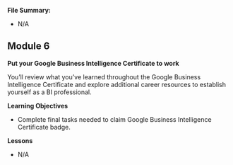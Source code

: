 **File Summary:**
- N/A

## Module 6
**Put your Google Business Intelligence Certificate to work**

You’ll review what you’ve learned throughout the Google Business Intelligence Certificate and explore additional career resources to establish yourself as a BI professional.

**Learning Objectives**
- Complete final tasks needed to claim Google Business Intelligence Certificate badge.

**Lessons**
- N/A
